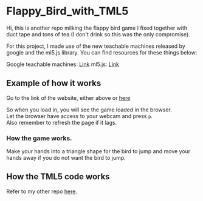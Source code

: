 # Flappy_Bird_with_TML5  

Hi, this is another repo milking the flappy bird game I fixed together with duct tape and tons of tea (I don't drink so this was the only compromise).

For this project, I made use of the new teachable machines released by google and the ml5.js library. You can find resources for these things below:  

Google teachable machines: [Link]('https://teachablemachine.withgoogle.com/')
ml5.js: [Link]('https://ml5js.org/')

## Example of how it works  
Go to the link of the website, either above or [here]('https://chuanhao01.github.io/Flappy_Bird_with_TML5/')  

So when you load in, you will see the game loaded in the browser.  
Let the browser have access to your webcam and press `p`.  
Also remember to refresh the page if it lags.  

### How the game works.

Make your hands into a triangle shape for the bird to jump and move your hands away if you do not want the bird to jump.

## How the TML5 code works
Refer to my other repo [here]('https://github.com/chuanhao01/TML5_JS').